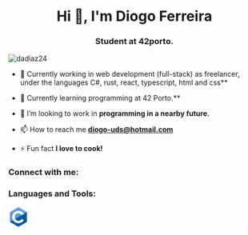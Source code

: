 <h1 align="center">Hi 👋, I'm Diogo Ferreira</h1>
<h3 align="center">Student at 42porto.</h3>

<p align="left"> <img src="https://komarev.com/ghpvc/?username=dadiaz24&label=Profile%20views&color=0e75b6&style=flat" alt="dadiaz24" /> </p>

- 🔭 Currently working in web development (full-stack) as freelancer, under the languages C#, rust, react, typescript, html and css**

- 🌱 Currently learning programming at 42 Porto.**

- 👯 I’m looking to work in **programming in a nearby future.**

- 📫 How to reach me **diogo-uds@hotmail.com**

- ⚡ Fun fact **I love to cook!**

<h3 align="left">Connect with me:</h3>
<p align="left">
</p>

<h3 align="left">Languages and Tools:</h3>
<p align="left"> <a href="https://www.cprogramming.com/" target="_blank" rel="noreferrer"> <img src="https://raw.githubusercontent.com/devicons/devicon/master/icons/c/c-original.svg" alt="c" width="40" height="40"/> </a> </p>
